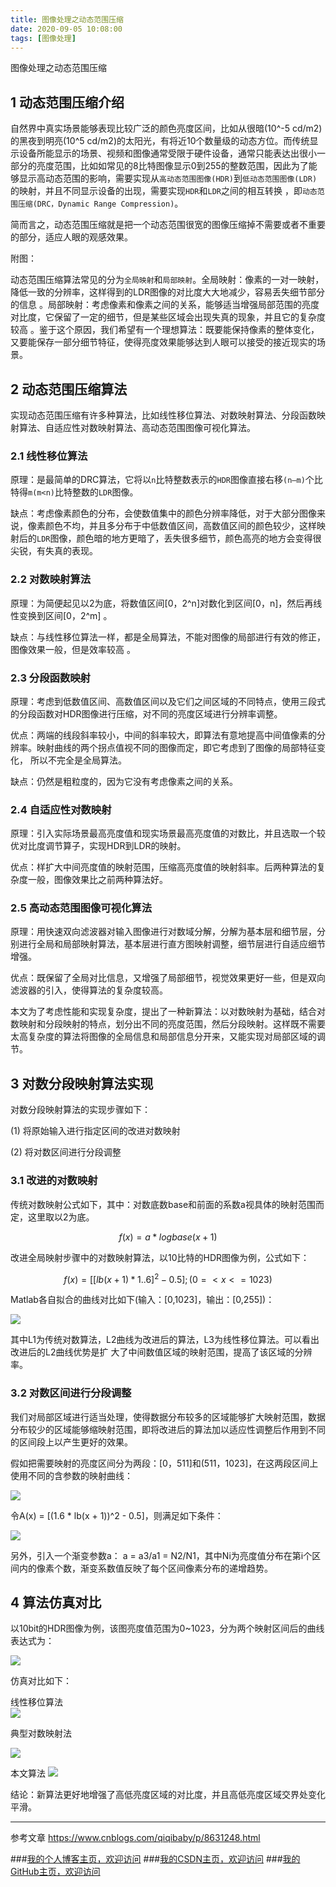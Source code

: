 ```yaml
---
title: 图像处理之动态范围压缩
date: 2020-09-05 10:08:00
tags: [图像处理]
---
```


图像处理之动态范围压缩
<!--more-->

## 1 动态范围压缩介绍

自然界中真实场景能够表现比较广泛的颜色亮度区间，比如从很暗(10^-5 cd/m2)的黑夜到明亮(10^5 cd/m2)的太阳光，有将近10个数量级的动态方位。而传统显示设备所能显示的场景、视频和图像通常受限于硬件设备，通常只能表达出很小一部分的亮度范围，比如如常见的8比特图像显示0到255的整数范围，因此为了能够显示高动态范围的影响，需要实现从`高动态范围图像(HDR)`到`低动态范围图像(LDR)`的映射，并且不同显示设备的出现，需要实现`HDR`和`LDR`之间的相互转换 ，即`动态范围压缩(DRC，Dynamic Range Compression)`。

简而言之，动态范围压缩就是把一个动态范围很宽的图像压缩掉不需要或者不重要的部分，适应人眼的观感效果。

附图：

动态范围压缩算法常见的分为`全局映射`和`局部映射`。全局映射：像素的一对一映射，降低一致的分辨率，这样得到的LDR图像的对比度大大地减少，容易丢失细节部分的信息 。局部映射：考虑像素和像素之间的关系，能够适当增强局部范围的亮度对比度，它保留了一定的细节，但是某些区域会出现失真的现象，并且它的复杂度较高 。鉴于这个原因，我们希望有一个理想算法：既要能保持像素的整体变化，又要能保存一部分细节特征，使得亮度效果能够达到人眼可以接受的接近现实的场景。

## 2 动态范围压缩算法

实现动态范围压缩有许多种算法，比如线性移位算法、对数映射算法、分段函数映射算法、自适应性对数映射算法、高动态范围图像可视化算法。

### 2.1 线性移位算法

原理：是最简单的DRC算法，它将以`n`比特整数表示的`HDR`图像直接右移`(n—m)`个比特得`m(m<n)`比特整数的`LDR`图像。

缺点：考虑像素颜色的分布，会使数值集中的颜色分辨率降低，对于大部分图像来说，像素颜色不均，并且多分布于中低数值区间，高数值区间的颜色较少，这样映射后的`LDR`图像，颜色暗的地方更暗了，丢失很多细节，颜色高亮的地方会变得很尖锐，有失真的表现。
### 2.2 对数映射算法
原理：为简便起见以2为底，将数值区间[0，2^n]对数化到区间[0，n]，然后再线性变换到区间[0，2^m] 。

缺点：与线性移位算法一样，都是全局算法，不能对图像的局部进行有效的修正，图像效果一般，但是效率较高 。
### 2.3 分段函数映射
原理：考虑到低数值区间、高数值区间以及它们之间区域的不同特点，使用三段式的分段函数对HDR图像进行压缩，对不同的亮度区域进行分辨率调整。

优点：两端的线段斜率较小，中间的斜率较大，即算法有意地提高中间值像素的分辨率。映射曲线的两个拐点值视不同的图像而定，即它考虑到了图像的局部特征变化， 所以不完全是全局算法。
      
缺点：仍然是粗粒度的，因为它没有考虑像素之间的关系。
### 2.4 自适应性对数映射
原理：引入实际场景最高亮度值和现实场景最高亮度值的对数比，并且选取一个较优对比度调节算子，实现HDR到LDR的映射。

优点：样扩大中间亮度值的映射范围，压缩高亮度值的映射斜率。后两种算法的复杂度一般，图像效果比之前两种算法好。
### 2.5 高动态范围图像可视化算法

原理：用快速双向滤波器对输入图像进行对数域分解，分解为基本层和细节层，分别进行全局和局部映射算法，基本层进行直方图映射调整，细节层进行自适应细节增强。

优点：既保留了全局对比信息，又增强了局部细节，视觉效果更好一些，但是双向滤波器的引入，使得算法的复杂度较高。

本文为了考虑性能和实现复杂度，提出了一种新算法：以对数映射为基础，结合对数映射和分段映射的特点，划分出不同的亮度范围，然后分段映射。这样既不需要太高复杂度的算法将图像的全局信息和局部信息分开来，又能实现对局部区域的调节。

## 3 对数分段映射算法实现

对数分段映射算法的实现步骤如下：

(1) 将原始输入进行指定区间的改进对数映射

(2)  将对数区间进行分段调整

### 3.1 改进的对数映射

传统对数映射公式如下，其中：对数底数base和前面的系数a视具体的映射范围而定，这里取以2为底。

$$   f(x) = a * logbase(x + 1)$$

改进全局映射步骤中的对数映射算法，以10比特的HDR图像为例，公式如下：

$$f(x) = [[lb(x+1) * 1..6]^2 - 0.5]; (0=<x<=1023)$$

Matlab各自拟合的曲线对比如下(输入：[0,1023]，输出：[0,255])：

![](https://img-blog.nos-eastchina1.126.net/PersonalPhoto/blog_DRC_1.png)


其中L1为传统对数算法，L2曲线为改进后的算法，L3为线性移位算法。可以看出改进后的L2曲线优势是扩 大了中间数值区域的映射范围，提高了该区域的分辨率。

### 3.2 对数区间进行分段调整

我们对局部区域进行适当处理，使得数据分布较多的区域能够扩大映射范围，数据分布较少的区域能够缩映射范围，即将改进后的算法加以适应性调整后作用到不同的区间段上以产生更好的效果。

假如把需要映射的亮度区间分为两段：[0，511]和(511，1023]，在这两段区间上使用不同的含参数的映射曲线：

![](https://img-blog.nos-eastchina1.126.net/PersonalPhoto/blog_DRC_2.png)


令A(x) = [(1.6 * lb(x + 1))^2 - 0.5]，则满足如下条件：

![](https://img-blog.nos-eastchina1.126.net/PersonalPhoto/blog_DRC_3.png)


另外，引入一个渐变参数a： a = a3/a1 = N2/N1，其中Ni为亮度值分布在第i个区间内的像素个数，渐变系数值反映了每个区间像素分布的递增趋势。

## 4 算法仿真对比

以10bit的HDR图像为例，该图亮度值范围为0~1023，分为两个映射区间后的曲线表达式为：

 ![](https://img-blog.nos-eastchina1.126.net/PersonalPhoto/blog_DRC_4.png)


仿真对比如下：

线性移位算法                                              
 ![](https://img-blog.nos-eastchina1.126.net/PersonalPhoto/blog_DRC_Rresult1.png)


典型对数映射法                                          

 ![](https://img-blog.nos-eastchina1.126.net/PersonalPhoto/blog_DRC_Rresult2.png)
 
本文算法
 ![](https://img-blog.nos-eastchina1.126.net/PersonalPhoto/blog_DRC_Rresult3.png)
            

结论：新算法更好地增强了高低亮度区域的对比度，并且高低亮度区域交界处变化平滑。


---


参考文章
https://www.cnblogs.com/qiqibaby/p/8631248.html


###[我的个人博客主页，欢迎访问](http://www.aomanhao.top/)
###[我的CSDN主页，欢迎访问](https://blog.csdn.net/Aoman_Hao)
###[我的GitHub主页，欢迎访问](https://github.com/AomanHao)


